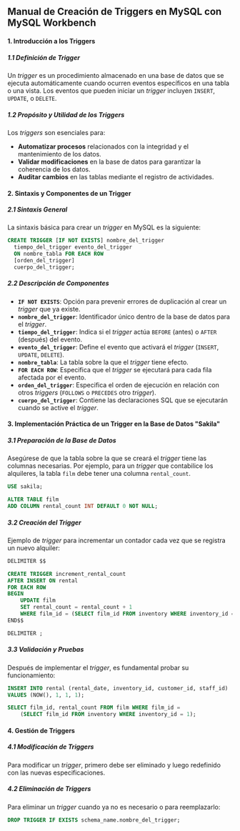 ## Manual de Creación de Triggers en MySQL con MySQL Workbench

#### 1. Introducción a los Triggers

##### 1.1 Definición de Trigger
Un *trigger* es un procedimiento almacenado en una base de datos que se ejecuta automáticamente cuando ocurren eventos específicos en una tabla o una vista. Los eventos que pueden iniciar un *trigger* incluyen `INSERT`, `UPDATE`, o `DELETE`.

##### 1.2 Propósito y Utilidad de los Triggers
Los *triggers* son esenciales para:
- **Automatizar procesos** relacionados con la integridad y el mantenimiento de los datos.
- **Validar modificaciones** en la base de datos para garantizar la coherencia de los datos.
- **Auditar cambios** en las tablas mediante el registro de actividades.

#### 2. Sintaxis y Componentes de un Trigger

##### 2.1 Sintaxis General
La sintaxis básica para crear un *trigger* en MySQL es la siguiente:

```sql
CREATE TRIGGER [IF NOT EXISTS] nombre_del_trigger
  tiempo_del_trigger evento_del_trigger
  ON nombre_tabla FOR EACH ROW
  [orden_del_trigger]
  cuerpo_del_trigger;
```

##### 2.2 Descripción de Componentes
- **`IF NOT EXISTS`**: Opción para prevenir errores de duplicación al crear un *trigger* que ya existe.
- **`nombre_del_trigger`**: Identificador único dentro de la base de datos para el *trigger*.
- **`tiempo_del_trigger`**: Indica si el *trigger* actúa `BEFORE` (antes) o `AFTER` (después) del evento.
- **`evento_del_trigger`**: Define el evento que activará el *trigger* (`INSERT`, `UPDATE`, `DELETE`).
- **`nombre_tabla`**: La tabla sobre la que el *trigger* tiene efecto.
- **`FOR EACH ROW`**: Especifica que el *trigger* se ejecutará para cada fila afectada por el evento.
- **`orden_del_trigger`**: Especifica el orden de ejecución en relación con otros *triggers* (`FOLLOWS` o `PRECEDES` otro *trigger*).
- **`cuerpo_del_trigger`**: Contiene las declaraciones SQL que se ejecutarán cuando se active el *trigger*.

#### 3. Implementación Práctica de un Trigger en la Base de Datos "Sakila"

##### 3.1 Preparación de la Base de Datos
Asegúrese de que la tabla sobre la que se creará el *trigger* tiene las columnas necesarias. Por ejemplo, para un *trigger* que contabilice los alquileres, la tabla `film` debe tener una columna `rental_count`.

```sql
USE sakila;

ALTER TABLE film
ADD COLUMN rental_count INT DEFAULT 0 NOT NULL;
```

##### 3.2 Creación del Trigger
Ejemplo de *trigger* para incrementar un contador cada vez que se registra un nuevo alquiler:

```sql
DELIMITER $$

CREATE TRIGGER increment_rental_count
AFTER INSERT ON rental
FOR EACH ROW
BEGIN
    UPDATE film
    SET rental_count = rental_count + 1
    WHERE film_id = (SELECT film_id FROM inventory WHERE inventory_id = NEW.inventory_id);
END$$

DELIMITER ;
```

##### 3.3 Validación y Pruebas
Después de implementar el *trigger*, es fundamental probar su funcionamiento:

```sql
INSERT INTO rental (rental_date, inventory_id, customer_id, staff_id)
VALUES (NOW(), 1, 1, 1);

SELECT film_id, rental_count FROM film WHERE film_id = 
    (SELECT film_id FROM inventory WHERE inventory_id = 1);
```

#### 4. Gestión de Triggers

##### 4.1 Modificación de Triggers
Para modificar un *trigger*, primero debe ser eliminado y luego redefinido con las nuevas especificaciones.

##### 4.2 Eliminación de Triggers
Para eliminar un *trigger* cuando ya no es necesario o para reemplazarlo:

```sql
DROP TRIGGER IF EXISTS schema_name.nombre_del_trigger;
```

